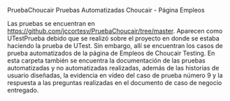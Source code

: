 PruebaChoucair
Pruebas Automatizadas Choucair - Página Empleos

Las pruebas se encuentran en https://github.com/jccortesv/PruebaChoucair/tree/master. Aparecen como UTestPrueba debido que se realizó sobre el proyecto en donde se estaba haciendo la prueba de UTest. Sin embargo, allí se encuentran los casos de prueba automatizados de la página de Empleos de Choucair Testing. En esta carpeta también se encuentra la documentación de las pruebas automatizadas y no automatizadas realizadas, además de las historias de usuario diseñadas, la evidencia en vídeo del caso de prueba número 9 y la respuesta a las preguntas realizadas en el documento de caso de negocio entregado.
